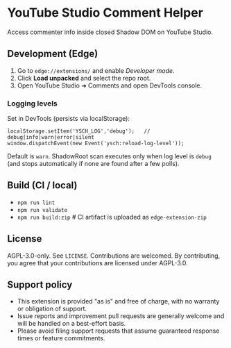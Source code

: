 # YouTube Studio Comment Helper

Access commenter info inside closed Shadow DOM on YouTube Studio.

## Development (Edge)
1. Go to `edge://extensions/` and enable *Developer mode*.
2. Click **Load unpacked** and select the repo root.
3. Open YouTube Studio ➜ Comments and open DevTools console.

### Logging levels
Set in DevTools (persists via localStorage):

```
localStorage.setItem('YSCH_LOG','debug');   // debug|info|warn|error|silent
window.dispatchEvent(new Event('ysch:reload-log-level'));
```
Default is `warn`. ShadowRoot scan executes only when log level is `debug` (and stops automatically if none are found after a few polls).

## Build (CI / local)
- `npm run lint`
- `npm run validate`
- `npm run build:zip`  # CI artifact is uploaded as `edge-extension-zip`

## License
AGPL-3.0-only. See `LICENSE`. Contributions are welcomed. By contributing, you agree that your contributions are licensed under AGPL-3.0.

## Support policy
- This extension is provided "as is" and free of charge, with no warranty or obligation of support.
- Issue reports and improvement pull requests are generally welcome and will be handled on a best-effort basis.
- Please avoid filing support requests that assume guaranteed response times or feature commitments.

